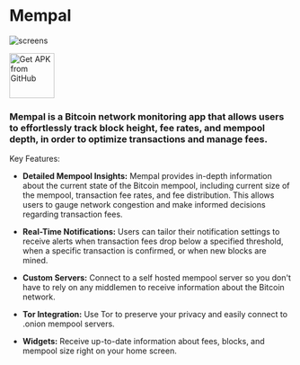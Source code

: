# Mempal


![screens](https://github.com/user-attachments/assets/db06e32d-9a03-421c-ba9b-0584c00c7dec)

<!--[<img src="https://fdroid.gitlab.io/artwork/badge/get-it-on.png" alt="Get it on F-Droid" height="80">]()-->
[<img src="https://user-images.githubusercontent.com/663460/26973090-f8fdc986-4d14-11e7-995a-e7c5e79ed925.png" alt="Get APK from GitHub" height="80">](https://github.com/aeonBTC/Mempal/releases)

### Mempal is a Bitcoin network monitoring app that allows users to effortlessly track block height, fee rates, and mempool depth, in order to optimize transactions and manage fees.

Key Features:

- **Detailed Mempool Insights:** Mempal provides in-depth information about the current state of the Bitcoin mempool, including current size of the mempool, transaction fee rates, and fee distribution. This allows users to gauge network congestion and make informed decisions regarding transaction fees.

* **Real-Time Notifications:** Users can tailor their notification settings to receive alerts when transaction fees drop below a specified threshold, when a specific transaction is confirmed, or when new blocks are mined.

* **Custom Servers:** Connect to a self hosted mempool server so you don't have to rely on any middlemen to receive information about the Bitcoin network.

* **Tor Integration:** Use Tor to preserve your privacy and easily connect to .onion mempool servers. 

* **Widgets:** Receive up-to-date information about fees, blocks, and mempool size right on your home screen.
